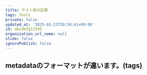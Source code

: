 ```yaml
---
title: テスト用の記事
tags: Test1
private: false
updated_at: '2025-03-23T20:50:41+09:00'
id: abcdefg12345
organization_url_name: null
slide: false
ignorePublish: false
---
```


## metadataのフォーマットが違います。(tags)